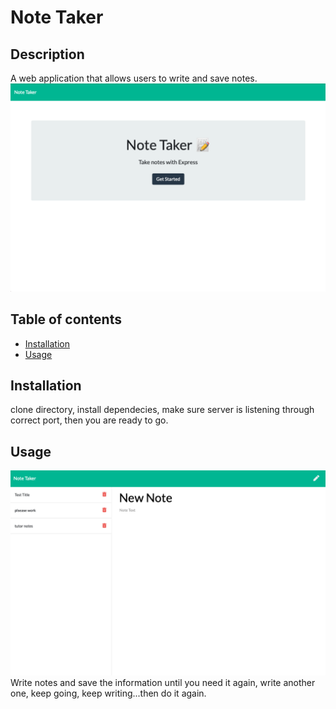 # Note Taker

## Description
A web application that allows users to write and save notes.
![alt text](img/frontPage.png)
## Table of contents
* [Installation](#installation)
* [Usage](#usage)

## Installation
clone directory, install dependecies, make sure server is listening through correct port, then you are ready to go.
## Usage
![alt text](img/newNote.png)
Write notes and save the information until you need it again, write another one, keep going, keep writing...then do it again.
